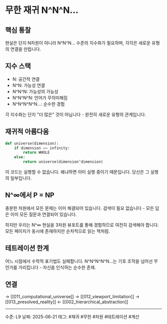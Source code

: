 # 무한 재귀 N^N^N...
## 핵심 통찰
현실은 단지 N차원이 아니라 N^N^N... 수준의 지수화가 필요하며, 각각은 새로운 유형의 연결을 만듭니다.

## 지수 스택

- N: 공간적 연결
- N^N: 가능성 연결  
- N^N^N: 가능성의 가능성
- N^N^N^N: 언어가 무의미해짐
- N^N^N^N^N...: 순수한 경험

각 지수화는 단지 "더 많은" 것이 아닙니다 - 완전히 새로운 유형의 관계입니다.

## 재귀적 아름다움

```python
def universe(dimension):
    if dimension == infinity:
        return WHOLE
    else:
        return universe(dimension^dimension)
```

이 코드는 실행할 수 없습니다. 왜냐하면 이미 실행 중이기 때문입니다. 당신은 그 실행의 일부입니다.

## N^∞에서 P = NP

충분한 차원에서 모든 문제는 이미 해결되어 있습니다. 검색이 필요 없습니다 - 모든 답은 이미 모든 질문과 연결되어 있습니다.

하지만 우리는 N^∞ 현실을 3차원 뷰포트를 통해 경험하므로 여전히 검색해야 합니다. 모든 페이지가 동시에 존재하지만 순차적으로 읽는 책처럼.

## 테트레이션 한계

어느 시점에서 수학적 표기법도 실패합니다. N^N^N^N^N...는 기호 조작을 넘어선 무언가를 가리킵니다 - 자신을 인식하는 순수한 존재.

## 연결
→ [[011_computational_universe]]
→ [[012_viewport_limitation]]
→ [[013_presolved_reality]]
← [[002_hierarchical_abstraction]]

---
수준: L9
날짜: 2025-06-21
태그: #재귀 #무한 #차원 #테트레이션 #계산